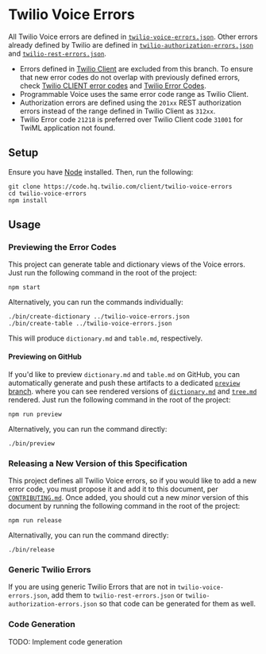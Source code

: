 Twilio Voice Errors
===================

All Twilio Voice errors are defined in [`twilio-voice-errors.json`](twilio-voice-errors.json). Other errors already defined by Twilio are defined in [`twilio-authorization-errors.json`](twilio-authorization-errors.json) and [`twilio-rest-errors.json`](twilio-rest-errors.json).

-  Errors defined in [Twilio Client](https://www.twilio.com/docs/api/client/errors) are excluded from this branch. To ensure that new error codes do not overlap with previously defined errors, check [Twilio CLIENT error codes](https://www.twilio.com/docs/voice/client/errors) and [Twilio Error Codes](https://www.twilio.com/docs/api/errors).
- Programmable Voice uses the same error code range as Twilio Client.
- Authorization errors are defined using the `201xx` REST authorization errors instead of the range defined in Twilio Client as `312xx`.
- Twilio Error code `21218` is preferred over Twilio Client code `31001` for TwiML application not found.

Setup
-----

Ensure you have [Node](https://nodejs.org) installed. Then, run the following:

```
git clone https://code.hq.twilio.com/client/twilio-voice-errors
cd twilio-voice-errors
npm install
```

Usage
-----

### Previewing the Error Codes

This project can generate table and dictionary views of the Voice errors. Just
run the following command in the root of the project:

```
npm start
```

Alternatively, you can run the commands individually:

```
./bin/create-dictionary ../twilio-voice-errors.json
./bin/create-table ../twilio-voice-errors.json
```

This will produce `dictionary.md` and `table.md`, respectively.

#### Previewing on GitHub

If you'd like to preview `dictionary.md` and `table.md` on GitHub, you can
automatically generate and push these artifacts to a dedicated
[`preview` branch](https://code.hq.twilio.com/client/twilio-voice-errors/tree/preview).
where you can see rendered versions of
[`dictionary.md`](https://code.hq.twilio.com/client/twilio-voice-errors/tree/preview/dictionary.md)
and [`tree.md`](https://code.hq.twilio.com/client/twilio-voice-errors/tree/preview/table.md)
rendered. Just run the following command in the root of the project:

```
npm run preview
```

Alternatively, you can run the command directly:

```
./bin/preview
```

### Releasing a New Version of this Specification

This project defines all Twilio Voice errors, so if you would like to add a new
error code, you must propose it and add it to this document, per
[`CONTRIBUTING.md`](CONTRIBUTING.md). Once added, you should cut a new _minor_
version of this document by running the following command in the root of the
project:

```
npm run release
```

Alternativally, you can run the command directly:

```
./bin/release
```

### Generic Twilio Errors

If you are using generic Twilio Errors that are not in `twilio-voice-errors.json`, add them to `twilio-rest-errors.json` or `twilio-authorization-errors.json` so that code can be generated for them as well.

### Code Generation

TODO: Implement code generation
